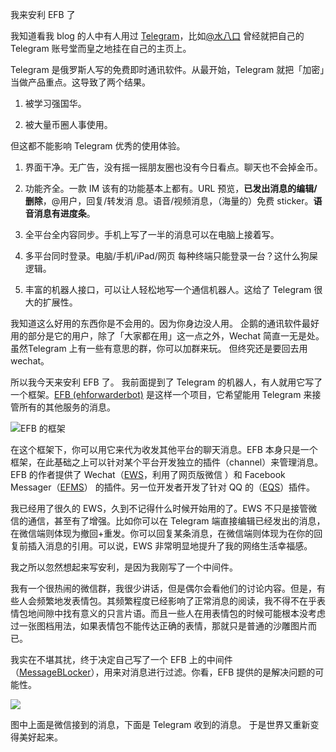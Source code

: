 
我来安利 EFB 了

我知道看我 blog 的人中有人用过 [Telegram](https://telegram.org/)，比如[@水八口](https://shuiba.co/) 曾经就把自己的 Telegram 账号堂而皇之地挂在自己的主页上。

Telegram 是俄罗斯人写的免费即时通讯软件。从最开始，Telegram 就把「加密」当做产品重点。这导致了两个结果。

1. 被学习强国华。

1. 被大量币圈人事使用。

但这都不能影响 Telegram 优秀的使用体验。
1. 界面干净。无广告，没有摇一摇朋友圈也没有今日看点。聊天也不会掉金币。

2. 功能齐全。一款 IM 该有的功能基本上都有。URL 预览，**已发出消息的编辑/删除**，@用户，回复/转发消
息。语音/视频消息，（海量的）免费 sticker。**语音消息有进度条**。

3. 全平台全内容同步。手机上写了一半的消息可以在电脑上接着写。

4. 多平台同时登录。电脑/手机/iPad/网页 每种终端只能登录一台？这什么狗屎逻辑。

5. 丰富的机器人接口，可以让人轻松地写一个通信机器人。这给了 Telegram 很大的扩展性。

我知道这么好用的东西你是不会用的。因为你身边没人用。
企鹅的通讯软件最好用的部分是它的用户，除了「大家都在用」这一点之外，Wechat 简直一无是处。 
虽然Telegram 上有一些有意思的群，你可以加群来玩。
但终究还是要回去用 wechat。

所以我今天来安利 EFB 了。
我前面提到了 Telegram 的机器人，有人就用它写了一个框架。[EFB (ehforwarderbot)](https://ehforwarderbot.readthedocs.io) 是这样一个项目，它希望能用 Telegram 来接管所有的其他服务的消息。

![EFB 的框架](https://ehforwarderbot.readthedocs.io/en/latest/_images/EFB-docs-0.png)

在这个框架下，你可以用它来代为收发其他平台的聊天消息。EFB 本身只是一个框架，在此基础之上可以针对某个平台开发独立的插件（channel）来管理消息。EFB 的作者提供了 Wechat（[EWS](efb-wechat-slave)，利用了网页版微信 ）和 Facebook Messager（[EFMS](https://github.com/blueset/efb-fb-messenger-slave)） 的插件。另一位开发者开发了针对 QQ 的（[EQS](https://github.com/milkice233/efb-qq-slave)）插件。

我已经用了很久的 EWS，久到不记得什么时候开始用的了。EWS 不只是接管微信的通信，甚至有了增强。比如你可以在 Telegram 端直接编辑已经发出的消息，在微信端则体现为撤回+重发。你可以回复某条消息，在微信端则体现为在你的回复前插入消息的引用。可以说，EWS 非常明显地提升了我的网络生活幸福感。

我之所以忽然想起来写安利，是因为我刚写了一个中间件。

我有一个很热闹的微信群，我很少讲话，但是偶尔会看他们的讨论内容。但是，有些人会频繁地发表情包。其频繁程度已经影响了正常消息的阅读，我不得不在乎表情包地间隙中找有意义的只言片语。而且一些人在用表情包的时候可能根本没考虑过一张图档用法，如果表情包不能传达正确的表情，那就只是普通的沙雕图片而已。

我实在不堪其扰，终于决定自己写了一个 EFB 上的中间件（[MessageBLocker](https://github.com/catbaron0/efb-msg_blocker-middleware)），用来对消息进行过滤。你看，EFB 提供的是解决问题的可能性。

![](https://i.loli.net/2019/04/29/5cc6cf20388e1.jpeg)

图中上面是微信接到的消息，下面是 Telegram 收到的消息。
于是世界又重新变得美好起来。

